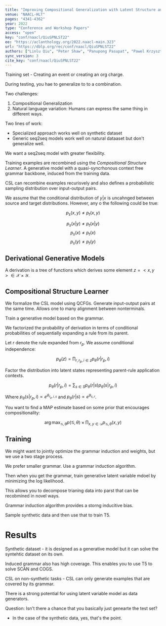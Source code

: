 ```yaml
---
title: "Improving Compositional Generalization with Latent Structure and Data Augmentation."
venue: "NAACL-HLT"
pages: "4341-4362"
year: 2022
type: "Conference and Workshop Papers"
access: "open"
key: "conf/naacl/QiuSPNLST22"
ee: "https://aclanthology.org/2022.naacl-main.323"
url: "https://dblp.org/rec/conf/naacl/QiuSPNLST22"
authors: ["Linlu Qiu", "Peter Shaw", "Panupong Pasupat", "Pawel Krzysztof Nowak", "Tal Linzen", "Fei Sha", "Kristina Toutanova"]
sync_version: 3
cite_key: "conf/naacl/QiuSPNLST22"
---
```


Training set - Creating an event or creating an org charge.

During testing, you hae to generalize to to a combination.

Two challenges:
 1. Compositional Generalization
 2. Natural language variation: Humans can express the same thing in different ways.

Two lines of work:
 - Specialized approach works well on synthetic dataset
 - Generic seq2seq models work well on natural dataaset but don't generalize well.

We want a seq2seq model with greater flexibility.

Training examples are recombined using the *Compositional Structure Learner*. A generative model with a quasi-syncrhonous context free grammar backbone, induced from the training data.

CSL can recombine examples recurisvely and also defines a probabilistic sampling distribution over input-output pairs.

We assume that the conditional distribution of $y|x$ is uncahnged between source and target distributions. However, any o the following could be true:

$$
p_s(x, y) \ne p_t(x, y)
$$

$$
p_s(x|y) \ne p_t(x|y)
$$
$$
p_s(x) \ne p_t(x)
$$
$$
p_s(y) \ne p_t(y)
$$

## Derivational Generative Models

A derivation is a tree of functions which derives some element $z = <x, y> \in \mathcal{X} \times \mathcal{Y}$.

## Compositional Structure Learner

We formalize the CSL model using QCFGs. Generate input-output pairs at the same time. Allows one to many alignment between nonterminals.

Train a generative model based on the grammar.

We factorized the probability of derivation in terms of conditional probabilities of sequentially expanding a rule from its parent.

Let $r$ denote the rule expanded from $r_p$. We assume conditional independence:

$$
p_{\theta}(z) = \prod_{r, r_p, i \in z} p_{\theta}(r|r_p, i)
$$

Factor the distribution into latent states representing parent-rule application contexts.

$$
p_{\theta}(r|r_p, i) = \sum_{s \in S} p_{\theta}(r|s)p_{\theta}(s|r_p, i)
$$

Where $p_{\theta}(s|r_p, i) \propto e^{\theta_{r_p, i, s}}$ and $p_{\theta}(r|s) \propto e^{\theta_{s, r}}$.

You want to find a MAP estimate based on some prior that encourages compositionality:

$$
\arg \max_{\mathcal{G}, \theta} p(\mathcal{G}, \theta) \times \prod_{x, y \in \mathcal{D}} p_{\mathcal{G}, \theta}(x, y)
$$


## Training

We might want to jointly optimize the grammar induction and weights, but we use a two stage process.

We prefer smaller grammar. Use a grammar induction algorithm.

Then when you get the grammar, train generative latent variable mdoel by minimizing the log likelihood.

This allows you to decompose trianing data into parst that can be recobmined in novel ways.

Grammar induction algorithm provides a storng inducitive bias.

Sample synthetic data and then use that to train T5.

# Results

Synthetic dataset - it is designed as a generative model but it can solve the syntehtic dataset on its own.

Induced grammar also has high coverage. This enables you to use T5 to solve SCAN and COGS.

CSL on non-synthetic tasks - CSL can only generate examples that are covered by its grammar.

There is a strong potential for using latent variable model as data generators.

Question: Isn't there a chance that you basically just genearte the test set?

 - In the case of the synthetic data, yes, that's the point.